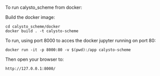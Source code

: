 
To run calysto_scheme from docker:

Build the docker image:

```shell
cd calysto_scheme/docker
docker build . -t calysto-scheme
```

To run, using port 8000 to acces the docker jupyter
running on port 80:

```shell
docker run -it -p 8000:80 -v $(pwd):/app calysto-scheme
```

Then open your browser to:

```shell
http://127.0.0.1:8000/
```
